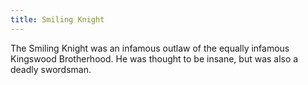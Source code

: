 ```yaml
---
title: Smiling Knight
---
```


The Smiling Knight was an infamous outlaw of the equally infamous Kingswood Brotherhood. He was thought to be insane, but was also a deadly swordsman.


